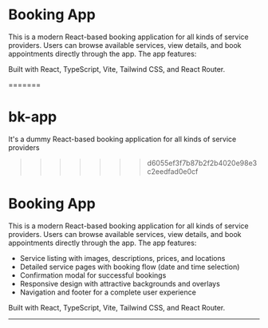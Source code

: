 # Booking App

This is a modern React-based booking application for all kinds of service providers. Users can browse available services, view details, and book appointments directly through the app. The app features:


Built with React, TypeScript, Vite, Tailwind CSS, and React Router.



=======
# bk-app
It's a dummy React-based booking application for all kinds of service providers
>>>>>>> d6055ef3f7b87b2f2b4020e98e3c2eedfad0e0cf
# Booking App

This is a modern React-based booking application for all kinds of service providers. Users can browse available services, view details, and book appointments directly through the app. The app features:

- Service listing with images, descriptions, prices, and locations
- Detailed service pages with booking flow (date and time selection)
- Confirmation modal for successful bookings
- Responsive design with attractive backgrounds and overlays
- Navigation and footer for a complete user experience

Built with React, TypeScript, Vite, Tailwind CSS, and React Router.

---

